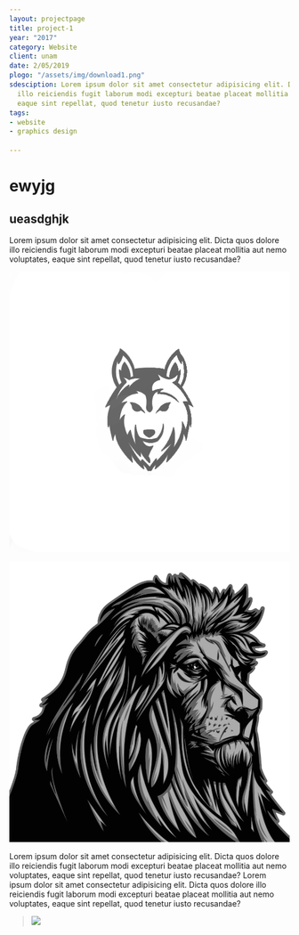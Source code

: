 ```yaml
---
layout: projectpage
title: project-1
year: "2017"
category: Website
client: unam
date: 2/05/2019
plogo: "/assets/img/download1.png"
sdesciption: Lorem ipsum dolor sit amet consectetur adipisicing elit. Dicta quos dolore
  illo reiciendis fugit laborum modi excepturi beatae placeat mollitia aut nemo voluptates,
  eaque sint repellat, quod tenetur iusto recusandae?
tags:
- website
- graphics design

---
```

# ewyjg

## ueasdghjk

Lorem ipsum dolor sit amet consectetur adipisicing elit. Dicta quos dolore illo reiciendis fugit laborum modi excepturi beatae placeat mollitia aut nemo voluptates, eaque sint repellat, quod tenetur iusto recusandae?

<div class="row">

<div class="col-lg-6">

![](/assets/img/download.png)

</div>

<div class="col-lg-6">

![](/assets/img/download1.png)

</div>

</div>

Lorem ipsum dolor sit amet consectetur adipisicing elit. Dicta quos dolore illo reiciendis fugit laborum modi excepturi beatae placeat mollitia aut nemo voluptates, eaque sint repellat, quod tenetur iusto recusandae?
Lorem ipsum dolor sit amet consectetur adipisicing elit. Dicta quos dolore illo reiciendis fugit laborum modi excepturi beatae placeat mollitia aut nemo voluptates, eaque sint repellat, quod tenetur iusto recusandae?

> ![](http://devdisside.com/fhd/wp-content/uploads/2015/08/fhd-home3.jpg)